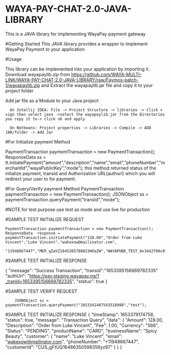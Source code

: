 # WAYA-PAY-CHAT-2.0-JAVA-LIBRARY

This is a JAVA library for implementing WayaPay payment gateway

#Getting Started
This JAVA library provides a wrapper to implement WayaPay Payment to your application

#Usage

This library can be implemented into your application by importing it.
Download wayapaylib.zip from https://github.com/WAYA-MULTI-LINK/WAYA-PAY-CHAT-2.0-JAVA-LIBRARY/raw/Faymos-patch-1/wayapaylib.zip  and Extract the wayapaylib.jar file and copy it to your project folder

Add jar file as a Module to your Java project:

      On Intellij IDEA: File -> Project Structure -> libraries -> Click + sign then select java ->select the wayapaylib.jar from the Directories you copy it to-> click ok and apply
      
      On Netbeans: Project properties -> Libraries -> Compile -> ADD JAR/folder -> Add Jar
      
#For Initialize payment Method

 PaymentTransaction paymentTransaction = new PaymentTransaction();
 ResponseData ss = tt.initiatePayment("amount","description","name","email","phoneNumber","merchantId","wayaPublicKey","mode");
 this method returned status of the intialize payment, transid and Authorization URL(authurl) which you will redirect your user to for payment.

#For Query/Verify payment Method
PaymentTransaction paymentTransaction = new PaymentTransaction();
JSONObject ss =  paymentTransaction.queryPayment("transId","mode");
 
 #NOTE for test purpose use test as mode and use live for production


#SAMPLE TEST INITIALIZE REQUEST

    PaymentTransaction paymentTransaction = new PaymentTransaction();
  	ResponseData  response = paymentTransaction.initiatePayment("128.00","Order from Luke Vincent","Luke Vincent","wakexow@mailinator.com",
		"11948667447","MER_qZaVZ1645265780823HOaZW","WAYAPUBK_TEST_0x3442f06c8fa6454e90c5b1a518758c70","test");
		
    
#SAMPLE TEST INITIALIZE RESPONSE

{
    "message": "Success Transaction",
    "transid":"1653395156669782335"
    "authUrl": "https://pay.staging.wayapay.ng/?_tranId=1653395156669782335",
    "status": true
}


#SAMPLE TEST VERIFY REQUEST


        JSONObject ss =  paymentTransaction.queryPayment("1653341407543518988","test");
 
 
#SAMPLE TEST INITIALIZE RESPONSE
{
    "timeStamp": 1653379174758,
    "status": true,
    "message": "Transaction Query",
    "data": {
        "Amount": 128.00,
        "Description": "Order from Luke Vincent",
        "Fee": 1.00,
        "Currency": "566",
        "Status": "PENDING",
        "productName": "CARD",
        "businessName": "Spicy Beauty",
        "customer": {
            "name": "Luke Vincent",
            "email": "wakexow@mailinator.com",
            "phoneNumber": "+11948667447",
            "customerId": "CUS_gFtUQ16486350598356yz97"
        }
    }
}
